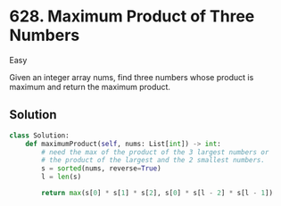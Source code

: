 # 628. Maximum Product of Three Numbers

Easy

Given an integer array nums, find three numbers whose product is maximum and
return the maximum product.

## Solution

```python
class Solution:
    def maximumProduct(self, nums: List[int]) -> int:
        # need the max of the product of the 3 largest numbers or
        # the product of the largest and the 2 smallest numbers.
        s = sorted(nums, reverse=True)
        l = len(s)

        return max(s[0] * s[1] * s[2], s[0] * s[l - 2] * s[l - 1])
```
